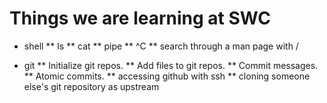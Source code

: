 Things we are learning at SWC
=============================

* shell
** ls
** cat
** pipe
** ^C
** search through a man page with /

* git
** Initialize git repos.
** Add files to git repos.
** Commit messages.
** Atomic commits.
** accessing github with ssh
** cloning someone else's git repository as upstream
